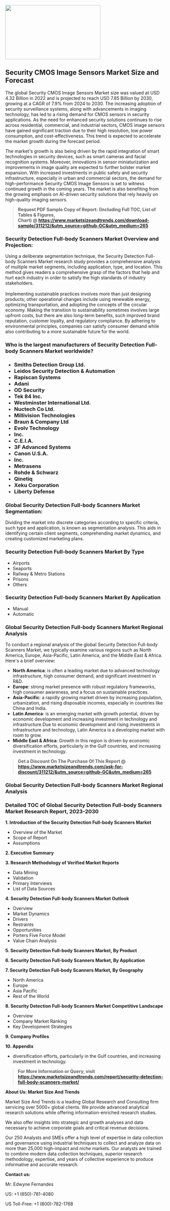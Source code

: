 <p><img class="alignnone size-medium wp-image-20088" src="https://ffe5etoiles.com/wp-content/uploads/2024/12/MST1-300x171.png" alt="" width="300" height="171" /></p><h2>Security CMOS Image Sensors Market Size and Forecast</h2><p>The global Security CMOS Image Sensors Market size was valued at USD 4.32 Billion in 2022 and is projected to reach USD 7.85 Billion by 2030, growing at a CAGR of 7.9% from 2024 to 2030. The increasing adoption of security surveillance systems, along with advancements in imaging technology, has led to a rising demand for CMOS sensors in security applications. As the need for enhanced security solutions continues to rise across residential, commercial, and industrial sectors, CMOS image sensors have gained significant traction due to their high resolution, low power consumption, and cost-effectiveness. This trend is expected to accelerate the market growth during the forecast period.</p><p>The market's growth is also being driven by the rapid integration of smart technologies in security devices, such as smart cameras and facial recognition systems. Moreover, innovations in sensor miniaturization and improvements in image quality are expected to further bolster market expansion. With increased investments in public safety and security infrastructure, especially in urban and commercial sectors, the demand for high-performance Security CMOS Image Sensors is set to witness continued growth in the coming years. The market is also benefiting from the growing emphasis on AI-driven security solutions that rely heavily on high-quality imaging sensors.</p></p><blockquote id="" class=""><strong>Request PDF Sample Copy of Report: (Including Full TOC, List of Tables &amp; Figures, Chart)&nbsp;@&nbsp;<strong><a href="https://www.marketsizeandtrends.com/download-sample/311212/&utm_source=github-GC&utm_medium=265" target="_blank">https://www.marketsizeandtrends.com/download-sample/311212/&utm_source=github-GC&utm_medium=265</a></strong></strong></blockquote><h3 id="" class="">Security Detection Full-body Scanners Market&nbsp;Overview and Projection:</h3><p id="" class="">Using a deliberate segmentation technique, the Security Detection Full-body Scanners Market research study provides a comprehensive analysis of multiple market segments, including application, type, and location. This method gives readers a comprehensive grasp of the factors that help and hurt each industry in order to satisfy the high standards of industry stakeholders. <br /> <br />Implementing sustainable practices involves more than just designing products; other operational changes include using renewable energy, optimizing transportation, and adopting the concepts of the circular economy. Making the transition to sustainability sometimes involves large upfront costs, but there are also long-term benefits, such improved brand reputation, customer loyalty, and regulatory compliance. By adhering to environmental principles, companies can satisfy consumer demand while also contributing to a more sustainable future for the world.</p><h3 id="" class="">Who is the largest manufacturers of&nbsp;Security Detection Full-body Scanners Market worldwide?</h3><h3 class=""><p><ul><li>Smiths Detection Group Ltd. </li><li> Leidos Security Detection & Automation </li><li> Rapiscan Systems </li><li> Adani </li><li> OD Security </li><li> Tek 84 Inc. </li><li> Westminster International Ltd. </li><li> Nuctech Co Ltd. </li><li> Millivision Technologies </li><li> Braun & Company Ltd </li><li> Evolv Technology </li><li> Inc. </li><li> C.E.I.A. </li><li> 3F Advanced Systems </li><li> Canon U.S.A. </li><li> Inc. </li><li> Metrasens </li><li> Rohde & Schwarz </li><li> Qinetiq </li><li> Xeku Corporation </li><li> Liberty Defense</li></ul></p></h3><h3 id="" class="">Global&nbsp;Security Detection Full-body Scanners Market Segmentation:</h3><p id="" class="">Dividing the market into discrete categories according to specific criteria, such type and application, is known as segmentation analysis. This aids in identifying certain client segments, comprehending market dynamics, and creating customized marketing plans.</p><h3 id="" class="">Security Detection Full-body Scanners Market&nbsp;By Type</h3><p><p><ul><li>Airports</li><li> Seaports</li><li> Railway & Metro Stations</li><li> Prisons</li><li> Others</p></li></ul></p></p><h3 id="" class="">Security Detection Full-body Scanners Market&nbsp;By Application</h3><p class=""><p><ul><li>Manual</li><li> Automatic</li></ul></p></p><h3 id="" class="">Global Security Detection Full-body Scanners Market Regional Analysis</h3><p id="" class="">To conduct a regional analysis of the global Security Detection Full-body Scanners Market, we typically examine various regions such as North America, Europe, Asia-Pacific, Latin America, and the Middle East &amp; Africa. Here's a brief overview:</p><ul><li><strong>North America</strong>: is often a leading market due to advanced technology infrastructure, high consumer demand, and significant investment in R&amp;D.</li><li><strong>Europe</strong>: strong market presence with robust regulatory frameworks, high consumer awareness, and a focus on sustainable practices.</li><li><strong>Asia-Pacific</strong>: a rapidly growing market driven by increasing population, urbanization, and rising disposable incomes, especially in countries like China and India.</li><li><strong>Latin America</strong>: is an emerging market with growth potential, driven by economic development and increasing investment in technology and infrastructure.Due to economic development and rising investments in infrastructure and technology, Latin America is a developing market with room to grow.</li><li><strong>Middle East &amp; Africa</strong>: Growth in this region is driven by economic diversification efforts, particularly in the Gulf countries, and increasing investment in technology.</li></ul><blockquote id="" class=""><strong>Get a Discount On The Purchase Of This Report @ <strong><a href="https://www.marketsizeandtrends.com/ask-for-discount/311212/&utm_source=github-GC&utm_medium=265" target="_blank">https://www.marketsizeandtrends.com/ask-for-discount/311212/&utm_source=github-GC&utm_medium=265</a></strong></strong></blockquote><h3 id="" class="">Global Security Detection Full-body Scanners Market Regional Analysis</h3><h3 id="" class="">Detailed TOC of Global Security Detection Full-body Scanners Market Research Report, 2023-2030</h3><p id="" class=""><strong>1. Introduction of the Security Detection Full-body Scanners Market</strong></p><ul><li>Overview of the Market</li><li>Scope of Report</li><li>Assumptions</li></ul><p id="" class=""><strong>2. Executive Summary</strong></p><p id="" class=""><strong>3. Research Methodology of Verified Market Reports</strong></p><ul><li>Data Mining</li><li>Validation</li><li>Primary Interviews</li><li>List of Data Sources</li></ul><p id="" class=""><strong>4. Security Detection Full-body Scanners Market Outlook</strong></p><ul><li>Overview</li><li>Market Dynamics</li><li>Drivers</li><li>Restraints</li><li>Opportunities</li><li>Porters Five Force Model</li><li>Value Chain Analysis</li></ul><p id="" class=""><strong>5. Security Detection Full-body Scanners Market, By Product</strong></p><p id="" class=""><strong>6. Security Detection Full-body Scanners Market, By Application</strong></p><p id="" class=""><strong>7. Security Detection Full-body Scanners Market, By Geography</strong></p><ul><li>North America</li><li>Europe</li><li>Asia Pacific</li><li>Rest of the World</li></ul><p id="" class=""><strong>8. Security Detection Full-body Scanners Market Competitive Landscape</strong></p><ul><li>Overview</li><li>Company Market Ranking</li><li>Key Development Strategies</li></ul><p id="" class=""><strong>9. Company Profiles</strong></p><p id="" class=""><strong>10. Appendix</strong></p><ul><li>diversification efforts, particularly in the Gulf countries, and increasing investment in technology.</li></ul><blockquote id="" class=""><strong>For More Information or Query, visit <strong><strong><a href="https://www.marketsizeandtrends.com/report/security-detection-full-body-scanners-market/" target="_blank">https://www.marketsizeandtrends.com/report/security-detection-full-body-scanners-market/</a></strong></strong></strong></blockquote><p id="" class=""><strong>About Us: Market Size And Trends</strong></p><p id="" class="">Market Size And Trends is a leading Global Research and Consulting firm servicing over 5000+ global clients. We provide advanced analytical research solutions while offering information-enriched research studies.</p><p id="" class="">We also offer insights into strategic and growth analyses and data necessary to achieve corporate goals and critical revenue decisions.</p><p id="" class="">Our 250 Analysts and SMEs offer a high level of expertise in data collection and governance using industrial techniques to collect and analyze data on more than 25,000 high-impact and niche markets. Our analysts are trained to combine modern data collection techniques, superior research methodology, expertise, and years of collective experience to produce informative and accurate research.</p><p id="" class=""><strong>Contact us:</strong></p><p id="" class="">Mr. Edwyne Fernandes</p><p id="" class="">US: +1 (650)-781-4080</p><p id="" class="">US Toll-Free: +1 (800)-782-1768</p>
